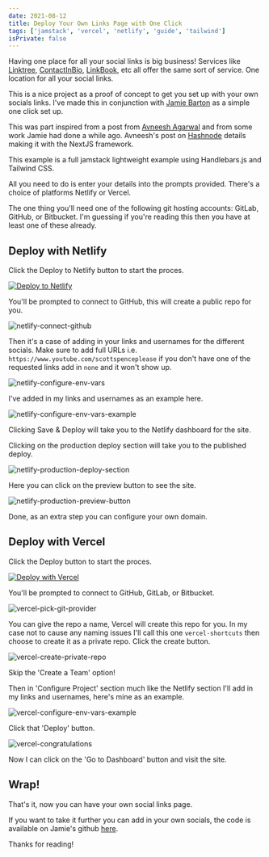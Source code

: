 ```yaml
---
date: 2021-08-12
title: Deploy Your Own Links Page with One Click
tags: ['jamstack', 'vercel', 'netlify', 'guide', 'tailwind']
isPrivate: false
---
```


Having one place for all your social links is big business! Services
like [Linktree], [ContactInBio], [LinkBook], etc all offer the same
sort of service. One location for all your social links.

This is a nice project as a proof of concept to get you set up with
your own socials links. I've made this in conjunction with [Jamie
Barton] as a simple one click set up.

This was part inspired from a post from [Avneesh Agarwal] and from
some work Jamie had done a while ago. Avneesh's post on [Hashnode]
details making it with the NextJS framework.

This example is a full jamstack lightweight example using
Handlebars.js and Tailwind CSS.

All you need to do is enter your details into the prompts provided.
There's a choice of platforms Netlify or Vercel.

The one thing you'll need one of the following git hosting accounts:
GitLab, GitHub, or Bitbucket. I'm guessing if you're reading this then
you have at least one of these already.

## Deploy with Netlify

Click the Deploy to Netlify button to start the proces.

[![Deploy to Netlify](https://www.netlify.com/img/deploy/button.svg)](https://app.netlify.com/start/deploy?repository=https://github.com/notrab/shortcuts)

You'll be prompted to connect to GitHub, this will create a public
repo for you.

![netlify-connect-github]

Then it's a case of adding in your links and usernames for the
different socials. Make sure to add full URLs i.e.
`https://www.youtube.com/scottspenceplease` if you don't have one of
the requested links add in `none` and it won't show up.

![netlify-configure-env-vars]

I've added in my links and usernames as an example here.

![netlify-configure-env-vars-example]

Clicking Save & Deploy will take you to the Netlify dashboard for the
site.

Clicking on the production deploy section will take you to the
published deploy.

![netlify-production-deploy-section]

Here you can click on the preview button to see the site.

![netlify-production-preview-button]

Done, as an extra step you can configure your own domain.

## Deploy with Vercel

Click the Deploy button to start the proces.

[![Deploy with Vercel](https://vercel.com/button)](https://vercel.com/new/clone?repository-url=https%3A%2F%2Fgithub.com%2Fnotrab%2Fshortcuts&env=SHORTCUTS_NAME,SHORTCUTS_SITE,SHORTCUTS_TWITTER,SHORTCUTS_YOUTUBE,SHORTCUTS_GITHUB,SHORTCUTS_LINKEDIN,SHORTCUTS_DEVTO,SHORTCUTS_MEDIUM)

You'll be prompted to connect to GitHub, GitLab, or Bitbucket.

![vercel-pick-git-provider]

You can give the repo a name, Vercel will create this repo for you. In
my case not to cause any naming issues I'll call this one
`vercel-shortcuts` then choose to create it as a private repo. Click
the create button.

![vercel-create-private-repo]

Skip the 'Create a Team' option!

Then in 'Configure Project' section much like the Netlify section I'll
add in my links and usernames, here's mine as an example.

![vercel-configure-env-vars-example]

Click that 'Deploy' button.

![vercel-congratulations]

Now I can click on the 'Go to Dashboard' button and visit the site.

## Wrap!

That's it, now you can have your own social links page.

If you want to take it further you can add in your own socials, the
code is available on Jamie's github [here].

Thanks for reading!

<!-- Links -->

[avneesh agarwal]: https://avneesh0612.hashnode.dev/
[hashnode]:
  https://avneesh0612.hashnode.dev/stop-using-linktree-build-your-own
[jamie barton]: https://twitter.com/notrab
[linktree]: https://linktr.ee/
[contactinbio]: https://contactinbio.com/
[linkbook]: https://linkbook.bio/
[here]: https://github.com/notrab/shortcuts/

<!-- Images -->

[netlify-connect-github]:
  https://res.cloudinary.com/defkmsrpw/image/upload/q_auto,f_auto/v1633881280/scottspence.com/netlify-connect-github.png
[netlify-configure-env-vars]:
  https://res.cloudinary.com/defkmsrpw/image/upload/q_auto,f_auto/v1633881281/scottspence.com/netlify-configure-env-vars.png
[netlify-configure-env-vars-example]:
  https://res.cloudinary.com/defkmsrpw/image/upload/q_auto,f_auto/v1633881280/scottspence.com/netlify-configure-env-vars-example.png
[netlify-production-deploy-section]:
  https://res.cloudinary.com/defkmsrpw/image/upload/q_auto,f_auto/v1633881280/scottspence.com/netlify-production-deploy-section.png
[netlify-production-preview-button]:
  https://res.cloudinary.com/defkmsrpw/image/upload/q_auto,f_auto/v1633881280/scottspence.com/netlify-production-preview-button.png
[vercel-pick-git-provider]:
  https://res.cloudinary.com/defkmsrpw/image/upload/q_auto,f_auto/v1633881280/scottspence.com/vercel-pick-git-provider.png
[vercel-create-private-repo]:
  https://res.cloudinary.com/defkmsrpw/image/upload/q_auto,f_auto/v1633881280/scottspence.com/vercel-create-private-repo.png
[vercel-configure-env-vars-example]:
  https://res.cloudinary.com/defkmsrpw/image/upload/q_auto,f_auto/v1633881280/scottspence.com/vercel-configure-env-vars-example.png
[vercel-congratulations]:
  https://res.cloudinary.com/defkmsrpw/image/upload/q_auto,f_auto/v1633881280/scottspence.com/vercel-congratulations.png
